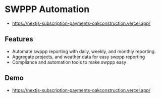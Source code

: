# SWPPP Automation

- https://nextjs-subscription-payments-oakconstruction.vercel.app/

## Features

- Automate swppp reporting with daily, weekly, and monthly reporting.
- Aggregate projects, and weather data for easy swppp reporting
- Compliance and automation tools to make swppp easy

## Demo

- https://nextjs-subscription-payments-oakconstruction.vercel.app/
